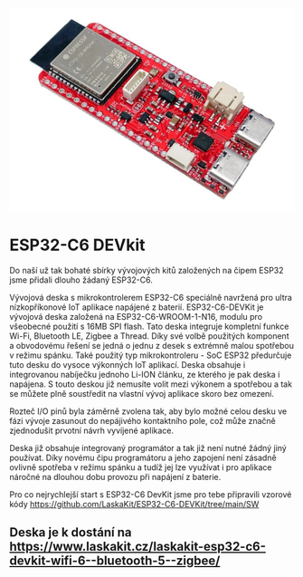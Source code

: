 ![ESP32-C6 DevKit](https://github.com/LaskaKit/ESP32-C6-DEVKit/blob/main/images/esp32-c6-devkit.JPG)

# ESP32-C6 DEVkit

Do naší už tak bohaté sbírky vývojových kitů založených na čipem ESP32 jsme přidali dlouho žádaný ESP32-C6.

Vývojová deska s mikrokontrolerem ESP32-C6 speciálně navržená pro ultra nízkopříkonové IoT aplikace napájené z baterií. ESP32-C6-DEVKit je vývojová deska založená na ESP32-C6-WROOM-1-N16, modulu pro všeobecné použití s 16MB SPI flash. Tato deska integruje kompletní funkce Wi-Fi, Bluetooth LE, Zigbee a Thread. Díky své volbě použitých komponent a obvodovému řešení se jedná o jednu z desek s extrémně malou spotřebou v režimu spánku. Také použitý typ mikrokontroleru - SoC ESP32 předurčuje tuto desku do vysoce výkonných IoT aplikací. Deska obsahuje i integrovanou nabíječku jednoho Li-ION článku, ze kterého je pak deska i napájena. S touto deskou již nemusíte volit mezi výkonem a spotřebou a tak se můžete plně soustředit na vlastní vývoj aplikace skoro bez omezení.

Rozteč I/O pinů byla záměrně zvolena tak, aby bylo možné celou desku ve fázi vývoje zasunout do nepájivého kontaktního pole, což může značně zjednodušit prvotní návrh vyvíjené aplikace.

Deska již obsahuje integrovaný programátor a tak již není nutné žádný jiný používat. Díky novému čipu programátoru a jeho zapojení není zásadně ovlivně spotřeba v režimu spánku a tudíž jej lze využívat i pro aplikace náročné na dlouhou dobu provozu při napájení z baterie.

Pro co nejrychlejší start s ESP32-C6 DevKit jsme pro tebe připravili vzorové kódy https://github.com/LaskaKit/ESP32-C6-DEVKit/tree/main/SW 

## Deska je k dostání na https://www.laskakit.cz/laskakit-esp32-c6-devkit-wifi-6--bluetooth-5--zigbee/ 
